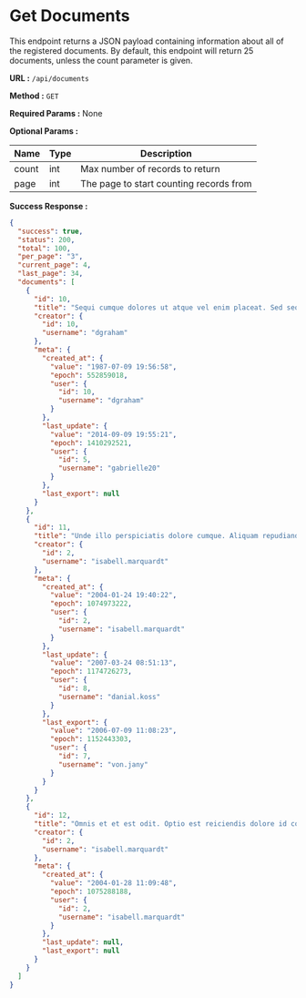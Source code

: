# Get Documents
This endpoint returns a JSON payload containing information about all of the registered documents. By default, this endpoint will return 25 documents, unless the count parameter is given.

**URL :** `/api/documents`

**Method :** `GET`

**Required Params :** None

**Optional Params :**

|Name     | Type    | Description |
|---      |---      |---          |
|count    |int      |Max number of records to return|
|page     |int      |The page to start counting records from|

**Success Response :**
```json
{
  "success": true,
  "status": 200,
  "total": 100,
  "per_page": "3",
  "current_page": 4,
  "last_page": 34,
  "documents": [
    {
      "id": 10,
      "title": "Sequi cumque dolores ut atque vel enim placeat. Sed sequi culpa enim debitis et. Itaque sapiente quia esse iste et odio quis ipsum.",
      "creator": {
        "id": 10,
        "username": "dgraham"
      },
      "meta": {
        "created_at": {
          "value": "1987-07-09 19:56:58",
          "epoch": 552859018,
          "user": {
            "id": 10,
            "username": "dgraham"
          }
        },
        "last_update": {
          "value": "2014-09-09 19:55:21",
          "epoch": 1410292521,
          "user": {
            "id": 5,
            "username": "gabrielle20"
          }
        },
        "last_export": null
      }
    },
    {
      "id": 11,
      "title": "Unde illo perspiciatis dolore cumque. Aliquam repudiandae vitae dolor. Qui repellendus quo esse debitis commodi. Modi delectus ut in maxime dolorum quia explicabo exercitationem.",
      "creator": {
        "id": 2,
        "username": "isabell.marquardt"
      },
      "meta": {
        "created_at": {
          "value": "2004-01-24 19:40:22",
          "epoch": 1074973222,
          "user": {
            "id": 2,
            "username": "isabell.marquardt"
          }
        },
        "last_update": {
          "value": "2007-03-24 08:51:13",
          "epoch": 1174726273,
          "user": {
            "id": 8,
            "username": "danial.koss"
          }
        },
        "last_export": {
          "value": "2006-07-09 11:08:23",
          "epoch": 1152443303,
          "user": {
            "id": 7,
            "username": "von.jany"
          }
        }
      }
    },
    {
      "id": 12,
      "title": "Omnis et et est odit. Optio est reiciendis dolore id corrupti. Quasi rerum suscipit dicta et quam modi iusto. Qui et error debitis culpa.",
      "creator": {
        "id": 2,
        "username": "isabell.marquardt"
      },
      "meta": {
        "created_at": {
          "value": "2004-01-28 11:09:48",
          "epoch": 1075288188,
          "user": {
            "id": 2,
            "username": "isabell.marquardt"
          }
        },
        "last_update": null,
        "last_export": null
      }
    }
  ]
}
```

